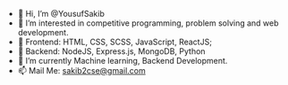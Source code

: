- 👋 Hi, I’m @YousufSakib
- 👀 I’m interested in competitive programming, problem solving and web development.
- 👀 Frontend: HTML, CSS, SCSS, JavaScript, ReactJS;
- 👀 Backend: NodeJS, Express.js, MongoDB, Python
- 🌱 I’m currently Machine learning, Backend Development.
- 📫 Mail Me: sakib2cse@gmail.com

<!---
YousufSakib/YousufSakib is a ✨ special ✨ repository because its `README.md` (this file) appears on your GitHub profile.
You can click the Preview link to take a look at your changes.
--->
